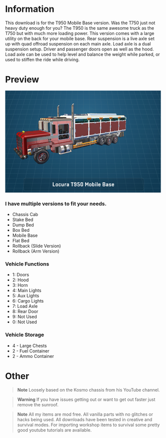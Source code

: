 # Information
This download is for the T950 Mobile Base version. Was the T750 just not heavy duty enough for you? The T950 is the same awesome truck as the T750 but with much more loading power. This version comes with a large utility on the back for your mobile base. Rear suspension is a live axle set up with quad offroad suspension on each main axle. Load axle is a dual suspension setup. Driver and passenger doors open as well as the hood. Load axle can be used to help level and balance the weight while parked, or used to stiffen the ride while driving.

# Preview
![Image of Screen](image.png?raw=true)

### I have multiple versions to fit your needs. 
- Chassis Cab
- Stake Bed
- Dump Bed
- Box Bed
- Mobile Base
- Flat Bed
- Rollback (Slide Version)
- Rollback (Arm Version)

### Vehicle Functions
- 1: Doors
- 2: Hood
- 3: Horn
- 4: Main Lights
- 5: Aux Lights
- 6: Cargo Lights
- 7: Load Axle
- 8: Rear Door
- 9: Not Used
- 0: Not Used
  
### Vehicle Storage
- 4 - Large Chests
- 2 - Fuel Container
- 2 - Ammo Container

# Other
> **Note**
> Loosely based on the Kosmo chassis from his YouTube channel.

> **Warning**
> If you have issues getting out or want to get out faster just remove the sunroof.

> **Note**
> All my items are mod free. All vanilla parts with no glitches or hacks being used. All downloads have been tested in creative and survival modes. For importing workshop items to survival some pretty good youtube tutorials are available.
